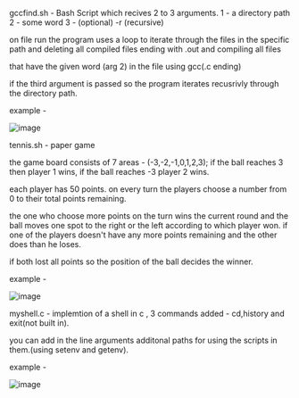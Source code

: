 gccfind.sh - Bash Script which recives 2 to 3 arguments.
1 - a directory path
2 - some word
3 - (optional) -r (recursive)

on file run the program uses a loop to iterate through the files in the specific path and deleting all compiled files ending with .out and compiling all files

that have the given word (arg 2) in the file using gcc(.c ending)

if the third argument is passed so the program iterates recusrivly through the directory path.

example - 


![image](https://user-images.githubusercontent.com/92650578/165935229-11b86ee8-9892-4d8b-ae61-811639b6e187.png)

tennis.sh - paper game 

the game board consists of 7 areas - (-3,-2,-1,0,1,2,3);
if the ball reaches 3 then player 1 wins, if the ball reaches -3 player 2 wins.

each player has 50 points.
on every turn the players choose a number from 0 to their total points remaining.

the one who choose more points on the turn wins the current round and the ball moves one spot to the right or the left according to which player won.
if one of the players doesn't have any more points remaining and the other does than he loses.

if both lost all points so the position of the ball decides the winner.

example - 


![image](https://user-images.githubusercontent.com/92650578/165935146-20babbb0-a3ef-47ad-a43b-5810c2018b19.png)


myshell.c - implemtion of a shell in c , 3 commands added - cd,history and exit(not built in).

you can add in the line arguments additonal paths for using the scripts in them.(using setenv and getenv).

example - 

![image](https://user-images.githubusercontent.com/92650578/165935278-baaea4c7-3d2a-4f82-9cd1-0f751ab2053a.png)
